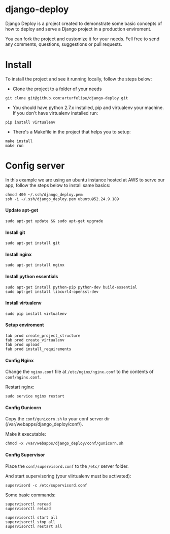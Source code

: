 # django-deploy

Django Deploy is a project created to demonstrate some basic concepts of how to
deploy and serve a Django project in a production enviroment.

You can fork the project and customize it for your needs. Fell free to send any
comments, questions, suggestions or pull requests.

# Install

To install the project and see it running locally, follow the steps below:

* Clone the project to a folder of your needs

```
git clone git@github.com:arturfelipe/django-deploy.git
```

* You should have python 2.7.x installed, pip and virtualenv your machine. If
you don't have virtualenv installed run:

```
pip install virtualenv
```

* There's a Makefile in the project that helps you to setup:

```
make install
make run
```

# Config server

In this example we are using an ubuntu instance hosted at AWS to serve our app,
follow the steps below to install same basics:

```
chmod 400 ~/.ssh/django_deploy.pem
ssh -i ~/.ssh/django_deploy.pem ubuntu@52.24.9.189
```

#### Update apt-get
```
sudo apt-get update && sudo apt-get upgrade
```

#### Install git
```
sudo apt-get install git
```

#### Install nginx
```
sudo apt-get install nginx
```

#### Install python essentials
```
sudo apt-get install python-pip python-dev build-essential
sudo apt-get install libcurl4-openssl-dev
```

#### Install virtualenv
```
sudo pip install virtualenv
```

#### Setup enviroment
```
fab prod create_project_structure
fab prod create_virtualenv
fab prod upload
fab prod install_requirements
```

#### Config Nginx
Change the `nginx.conf` file at `/etc/nginx/nginx.conf` to the contents of
`conf/nginx.conf`.

Restart nginx:
```
sudo service nginx restart
```

#### Config Gunicorn
Copy the `conf/gunicorn.sh` to your conf server dir (/var/webapps/django_deploy/conf/).

Make it executable:

```
chmod +x /var/webapps/django_deploy/conf/gunicorn.sh
```

#### Config Supervisor
Place the `conf/supervisord.conf` to the `/etc/` server folder.

And start supervisoring (your viirtualenv must be activated):

```
supervisord -c /etc/supervisord.conf
```

Some basic commands:

```
supervisorctl reread
supervisorctl reload

supervisorctl start all
supervisorctl stop all
supervisorctl restart all
```

